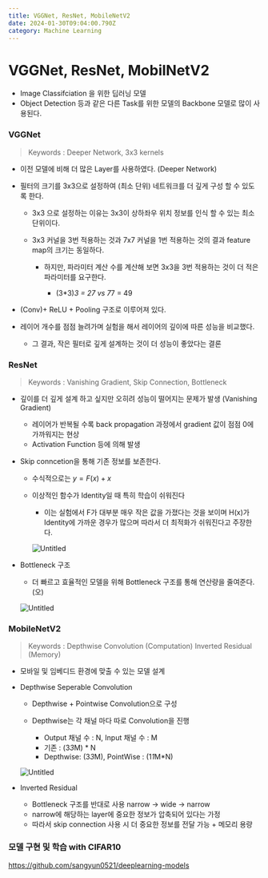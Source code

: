 ```yaml
---
title: VGGNet, ResNet, MobileNetV2
date: 2024-01-30T09:04:00.790Z
category: Machine Learning
---
```

# VGGNet, ResNet, MobilNetV2

* Image Classifciation 을 위한 딥러닝 모델
* Object Detection 등과 같은 다른 Task를 위한 모델의 Backbone 모델로 많이 사용된다.

### VGGNet

> K﻿eywords : Deeper Network, 3x3 kernels

* 이전 모델에 비해 더 많은 Layer를 사용하였다. (Deeper Network)
* 필터의 크기를 3x3으로 설정하여 (최소 단위) 네트워크를 더 깊게 구성 할 수 있도록 한다.

  * 3x3 으로 설정하는 이유는 3x3이 상하좌우 위치 정보를 인식 할 수 있는 최소 단위이다.
  * 3x3 커널을 3번 적용하는 것과 7x7 커널을 1번 적용하는 것의 결과 feature map의 크기는 동일하다.

    * 하지만, 파라미터 계산 수를 계산해 보면 3x3을 3번 적용하는 것이 더 적은 파라미터를 요구한다.

      * (3*3)*3 = 27 vs 7*7 = 49
* (Conv)+ ReLU + Pooling 구조로 이루어져 있다.
* 레이어 개수를 점점 늘려가며 실험을 해서 레이어의 깊이에 따른 성능을 비교했다.

  * 그 결과, 작은 필터로 깊게 설계하는 것이 더 성능이 좋았다는 결론

### ResNet

> K﻿eywords : Vanishing Gradient, Skip Connection, Bottleneck

* 깊이를 더 깊게 설계 하고 싶지만 오히려 성능이 떨어지는 문제가 발생 (Vanishing Gradient)

  * 레이어가 반복될 수록 back propagation 과정에서 gradient 값이 점점 0에 가까워지는 현상
  * Activation Function 등에 의해 발생
* Skip conncetion을 통해 기존 정보를 보존한다.

  * 수식적으로는 $y = F(x) + x$
  * 이상적인 함수가 Identity일 때 특히 학습이 쉬워진다

    * 이는 실험에서 F가 대부분 매우 작은 값을 가졌다는 것을 보이며 H(x)가 Identity에 가까운 경우가 많으며 따라서 더 최적화가 쉬워진다고 주장한다.

    ![Untitled](https://prod-files-secure.s3.us-west-2.amazonaws.com/b8ce6778-d5c0-404f-842c-bec1c153f393/47e5cd0b-d696-4d1b-9ff6-1e1ed8bd3815/Untitled.png)
* Bottleneck 구조

  * 더 빠르고 효율적인 모델을 위해 Bottleneck 구조를 통해 연산량을 줄여준다. (오)

  ![Untitled](https://prod-files-secure.s3.us-west-2.amazonaws.com/b8ce6778-d5c0-404f-842c-bec1c153f393/a4a28e0e-2f79-4592-8afc-d4ed67106ecc/Untitled.png)

### MobileNetV2

> K﻿eywords : Depthwise Convolution (Computation) Inverted Residual (Memory)

* 모바일 및 임베디드 환경에 맞출 수 있는 모델 설계
* Depthwise Seperable Convolution

  * Depthwise + Pointwise Convolution으로 구성
  * Depthwise는 각 채널 마다 따로 Convolution을 진행

    * Output 채널 수 : N, Input 채널 수 : M
    * 기존 : (3*3*M) * N
    * Depthwise: (3*3*M), PointWise : (1*1*M*N)

  ![Untitled](https://prod-files-secure.s3.us-west-2.amazonaws.com/b8ce6778-d5c0-404f-842c-bec1c153f393/9370f71b-fa10-4a79-902e-b975c6da4174/Untitled.png)
* Inverted Residual

  * Bottleneck 구조를 반대로 사용 narrow → wide → narrow
  * narrow에 해당하는 layer에 중요한 정보가 압축되어 있다는 가정
  * 따라서 skip connection 사용 시 더 중요한 정보를 전달 가능 + 메모리 용량

### 모델 구현 및 학습 with CIFAR10

<https://github.com/sangyun0521/deeplearning-models>

<!-- notionvc: a3e53840-3e6b-4abe-af5e-91ab0c22903b -->

<!--EndFragment-->